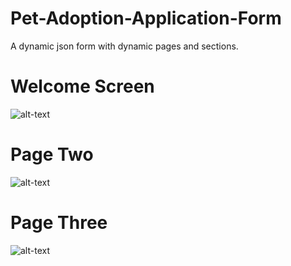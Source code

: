 # Pet-Adoption-Application-Form

A dynamic json form with dynamic pages and sections.

# Welcome Screen
![alt-text](https://res.cloudinary.com/dyuuulmg0/image/upload/c_scale,w_240/v1562624957/Simulator_Screen_Shot_-_iPhone_X%CA%80_-_2019-07-08_at_22.45.50.png)

# Page Two
![alt-text](https://res.cloudinary.com/dyuuulmg0/image/upload/c_scale,w_240/v1562624950/Simulator_Screen_Shot_-_iPhone_X%CA%80_-_2019-07-08_at_22.46.38.png)

# Page Three
![alt-text](https://res.cloudinary.com/dyuuulmg0/image/upload/c_scale,w_240/v1562624951/Simulator_Screen_Shot_-_iPhone_X%CA%80_-_2019-07-08_at_22.46.46.png)
